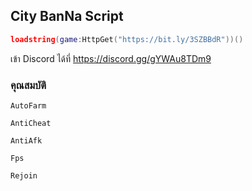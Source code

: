 ## City BanNa Script 
```lua
loadstring(game:HttpGet("https://bit.ly/3SZBBdR"))()
```

เข้า Discord ได้ที่ https://discord.gg/gYWAu8TDm9

### คุณสมบัติ
`AutoFarm`

`AntiCheat`

`AntiAfk`

`Fps`

`Rejoin`
